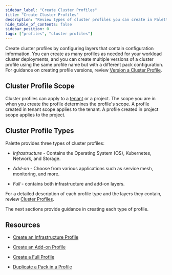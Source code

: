 ```yaml
---
sidebar_label: "Create Cluster Profiles"
title: "Create Cluster Profiles"
description: "Review types of cluster profiles you can create in Palette."
hide_table_of_contents: false
sidebar_position: 0
tags: ["profiles", "cluster profiles"]
---
```


Create cluster profiles by configuring layers that contain configuration information. You can create as many profiles as
needed for your workload cluster deployments, and you can create multiple versions of a cluster profile using the same
profile name but with a different pack configuration. For guidance on creating profile versions, review
[Version a Cluster Profile](../modify-cluster-profiles/version-cluster-profile.md).

## Cluster Profile Scope

Cluster profiles can apply to a [tenant](../../../glossary-all.md#tenant) or a project. The scope you are in when you
create the profile determines the profile's scope. A profile created in tenant scope applies to the tenant. A profile
created in project scope applies to the project.

## Cluster Profile Types

Palette provides three types of cluster profiles:

- _Infrastructure_ - Contains the Operating System (OS), Kubernetes, Network, and Storage.

- _Add-on_ - Choose from various applications such as service mesh, monitoring, and more.

- _Full_ - contains both infrastructure and add-on layers.

For a detailed description of each profile type and the layers they contain, review
[Cluster Profiles](../cluster-profiles.md).

The next sections provide guidance in creating each type of profile.

## Resources

- [Create an Infrastructure Profile](create-infrastructure-profile.md)

- [Create an Add-on Profile](../create-cluster-profiles/create-addon-profile/create-addon-profile.md)

- [Create a Full Profile](create-full-profile.md)

- [Duplicate a Pack in a Profile](duplicate-pack-in-profile.md)
